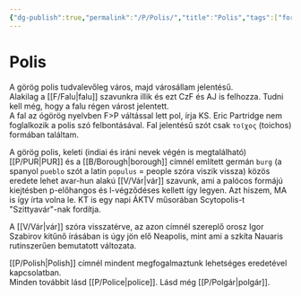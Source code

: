 ```yaml
---
{"dg-publish":true,"permalink":"/P/Polis/","title":"Polis","tags":["formatted🟢"],"created":"2023-10-19T01:38","updated":"2023-10-19T01:38"}
---
```



# Polis

A görög polis tudvalevőleg város, majd városállam jelentésű.  
Alakilag a [[F/Falu\|falu]] szavunkra illik és ezt CzF és AJ is felhozza. Tudni kell még, hogy a falu régen várost jelentett.  
A fal az ógörög nyelvben F>P váltással lett pol, írja KS. Eric Partridge nem foglalkozik a polis szó felbontásával. Fal jelentésű szót csak `τοῖχος` (toichos) formában találtam.  

A görög polis, keleti (indiai és iráni nevek végén is megtalálható) [[P/PUR\|PUR]] és a [[B/Borough\|borough]] címnél említett germán `burg` (a spanyol `pueblo` szót a latin `populus` = people szóra viszik vissza) közös eredete lehet avar-hun alakú [[V/Vár\|vár]] szavunk, ami a palócos formájú kiejtésben p-előhangos és l-végződéses kellett így legyen. Azt hiszem, MA is így írta volna le. KT is egy napi ÁKTV műsorában Scytopolis-t "Szittyavár"-nak fordítja.  

A [[V/Vár\|vár]] szóra visszatérve, az azon címnél szereplő orosz Igor Szabirov kitűnő írásában is úgy jön elő Neapolis, mint ami a szkíta Nauaris rutinszerűen bemutatott változata.  

[[P/Polish\|Polish]] címnél mindent megfogalmaztunk lehetséges eredetével kapcsolatban.  
Minden továbbit lásd [[P/Police\|police]]. Lásd még [[P/Polgár\|polgár]].  